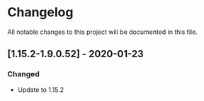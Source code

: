 # Changelog
All notable changes to this project will be documented in this file.

## [1.15.2-1.9.0.52] - 2020-01-23
### Changed
 - Update to 1.15.2